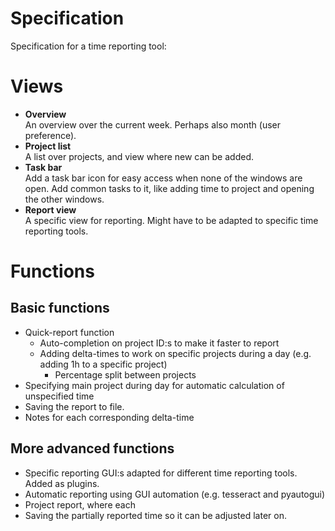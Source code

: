 # Specification
Specification for a time reporting tool:

# Views
* **Overview** <br>
  An overview over the current week. Perhaps also month (user preference).
* **Project list** <br>
  A list over projects, and view where new can be added.
* **Task bar** <br>
  Add a task bar icon for easy access when none of the windows are open. Add common tasks to it, like adding time to project and opening the other windows.
* **Report view** <br>
  A specific view for reporting. Might have to be adapted to specific time reporting tools.

# Functions
## Basic functions
* Quick-report function
  * Auto-completion on project ID:s to make it faster to report
  * Adding delta-times to work on specific projects during a day (e.g. adding 1h to a specific project)
    * Percentage split between projects
* Specifying main project during day for automatic calculation of unspecified time
* Saving the report to file.
* Notes for each corresponding delta-time

## More advanced functions
* Specific reporting GUI:s adapted for different time reporting tools. Added as plugins.
* Automatic reporting using GUI automation (e.g. tesseract and pyautogui)
* Project report, where each 
* Saving the partially reported time so it can be adjusted later on.
